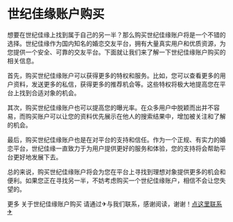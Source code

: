 # 世纪佳缘账户购买

想要在世纪佳缘上找到属于自己的另一半？那么购买世纪佳缘账户将是一个不错的选择。世纪佳缘作为国内知名的婚恋交友平台，拥有大量真实用户和优质资源，为您提供一个安全、可靠的交友平台。下面就让我们来了解一下世纪佳缘账户购买的相关信息。

首先，购买世纪佳缘账户可以获得更多的特权和服务。比如，您可以查看更多的用户资料，发送更多的私信，获得更多的推荐机会等。这些特权将极大地提高您在平台上找到合适对象的机会。

其次，购买世纪佳缘账户也可以提高您的曝光率。在众多用户中脱颖而出并不容易，而购买账户可以让您的资料优先展示在他人的搜索结果中，增加被关注和了解的机会。

最后，购买世纪佳缘账户也是在对平台的支持和信任。作为一个正规、有实力的婚恋平台，世纪佳缘一直致力于为用户提供更好的服务和体验，您的支持将会帮助平台更好地发展下去。

总的来说，购买世纪佳缘账户将会为您在平台上寻找到理想对象提供更多的机会和便利。如果您正在寻找另一半，不妨考虑购买一个世纪佳缘账户，相信不会让您失望的。

更多 关于世纪佳缘账户购买 请通过✈与我们联系，感谢阅读，谢谢！[点这里联系✈](https://add.k02.cc)